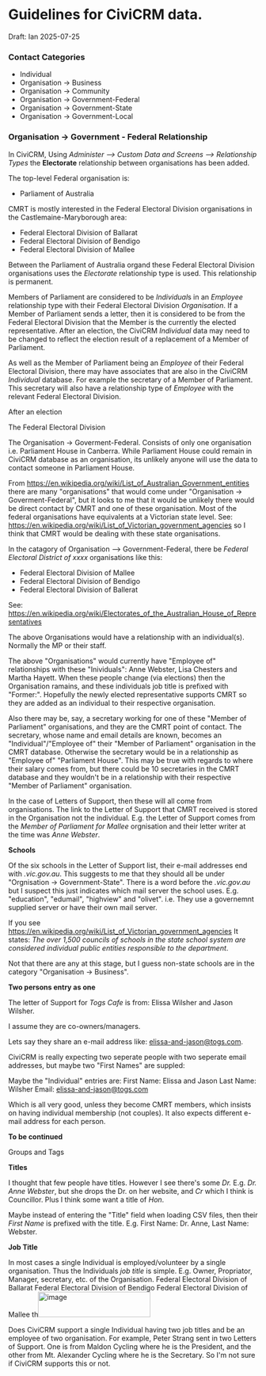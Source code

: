 # Guidelines for CiviCRM data.

Draft: Ian 2025-07-25

### Contact Categories

* Individual
* Organisation -> Business
* Organisation -> Community
* Organisation -> Government-Federal
* Organisation -> Government-State
* Organisation -> Government-Local


### Organisation -> Government - Federal Relationship

In CiviCRM, Using *Administer --> Custom Data and Screens --> Relationship Types* the **Electorate** relationship between organisations has been added.

The top-level Federal organisation is:

* Parliament of Australia

CMRT is mostly interested in the Federal Electoral Division organisations in the Castlemaine-Maryborough area:

* Federal Electoral Division of Ballarat
* Federal Electoral Division of Bendigo
* Federal Electoral Division of Mallee

Between the Parliament of Australia organd these Federal Electoral Division organisations uses the *Electorate* relationship type is used. This relationship is permanent.

Members of Parliament are considered to be *Individual*s in an *Employee* relationship type with their Federal Electoral Division *Organisation*. If a Member of Parliament sends a letter, then it is considered to be from the Federal Electoral Division that the Member is the currently the elected representative. After an election, the CiviCRM *Individual* data may need to be changed to reflect the election result of a replacement of a Member of Parliament.

As well as the Member of Parliament being an *Employee* of their Federal Electoral Division, there may have associates that are also in the CiviCRM *Individual* database. For example the secretary of a Member of Parliament. This secretary will also have a relationship type of *Employee* with the relevant Federal Electoral Division.



After an election

The Federal Electoral Division




The Organisation -> Goverment-Federal. Consists of only one organisation i.e. Parliament House in Canberra. While Parliament House could remain in CiviCRM database as an organisation, its unlikely anyone will use the data to contact someone in Parliament House. 

From https://en.wikipedia.org/wiki/List_of_Australian_Government_entities there are many "organisations" that would come under "Organisation -> Goverment-Federal", but it looks to me that it would be unlikely there would be direct contact by CMRT and one of these organisation. Most of the federal organisations have equivalents at a Victorian state level. See: https://en.wikipedia.org/wiki/List_of_Victorian_government_agencies so I think that CMRT would be dealing with these state organisations.

In the catagory of Organisation --> Government-Federal, there be *Federal Electoral District of xxxx* organisations like this:

* Federal Electoral Division of Mallee
* Federal Electoral Division of Bendigo
* Federal Electoral Division of Ballerat

See: https://en.wikipedia.org/wiki/Electorates_of_the_Australian_House_of_Representatives

The above Organisations would have a relationship with an individual(s). Normally the MP or their staff.

The above "Organisations" would currently have "Employee of" relationships with these "Inividuals": Anne Webster, Lisa Chesters and Martha Hayett. When these people change (via elections) then the Organisation ramains, and these individuals job title is prefixed with "Former:". Hopefully the newly elected representative supports CMRT so they are added as an individual to their respective organisation. 
 
Also there may be, say, a secretary working for one of these "Member of Parliament" organisations, and they are the CMRT point of contact. The secretary, whose name and email details are known, becomes an "Individual"/"Employee of" their "Member of Parliament" organisation in the CMRT database. Otherwise the secretary would be in a relationship as "Employee of" "Parliament House". This may be true with regards to where their salary comes from, but there could be 10 secretaries in the CMRT database and they wouldn't be in a relationship with their respective "Member of Parliament" organisation. 

In the case of Letters of Support, then these will all come from organisations. The link to the Letter of Support that CMRT received is stored in the Organisation not the individual. E.g. the Letter of Support comes from the *Member of Parliament for Mallee* orgnisation and their letter writer at the time was *Anne Webster*.

**Schools**

Of the six schools in the Letter of Support list, their e-mail addresses end with *.vic.gov.au*. This suggests to me that they should all be under "Orgnisation -> Government-State". There is a word before the *.vic.gov.au* but I suspect this just indicates which mail server the school uses. E.g. "education", "edumail", "highview" and "olivet". i.e. They use a governemnt supplied server or have their own mail server.

If you see https://en.wikipedia.org/wiki/List_of_Victorian_government_agencies It states: *The over 1,500 councils of schools in the state school system are considered individual public entities responsible to the department*. 

Not that there are any at this stage, but I guess non-state schools are in the category "Organisation -> Business".

**Two persons entry as one**

The letter of Support for *Togs Cafe* is from: Elissa Wilsher and Jason Wilsher.

I assume they are co-owners/managers.

Lets say they share an e-mail address like: elissa-and-jason@togs.com.

CiviCRM is really expecting two seperate people with two seperate email addresses, but maybe two "First Names" are suppled:

Maybe the "Individual" entries are:
First Name: Elissa and Jason
Last Name: Wilsher
Email: elissa-and-jason@togs.com

Which is all very good, unless they become CMRT members, which insists on having individual membership (not couples). It also expects different e-mail address for each person.

**To be continued**

Groups and Tags

**Titles**

I thought that few people have titles. However I see there's some *Dr.* E.g. *Dr. Anne Webster*, but she drops the Dr. on her website, and *Cr* which I think is Councillor. Plus I think some want a title of *Hon*.

Maybe instead of entering the "Title" field when loading CSV files, then their *First Name* is prefixed with the title. E.g. First Name: Dr. Anne, Last Name: Webster.

**Job Title**

In most cases a single Individual is employed/volunteer by a single organisation. Thus the Individuals *job title* is simple. E.g. Owner, Propriator, Manager, secretary, etc. of the Organisation.
Federal Electoral Division of Ballarat
Federal Electoral Division of Bendigo
Federal Electoral Division of Mallee
th<img width="227" height="51" alt="image" src="https://github.com/user-attachments/assets/a8363a65-b849-4d41-b330-bba0cf790cd9" />

Does CiviCRM support a single Individual having two job titles and be an employee of two organisation. For example, Peter Strang sent in two Letters of Support. One is from Maldon Cycling where he is the President, and the other from Mt. Alexander Cycling where he is the Secretary. So I'm not sure if CiviCRM supports this or not.





